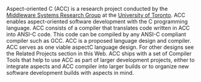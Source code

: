Aspect-oriented C (ACC) is a research project conducted by the [Middleware Systems Research Group](http://www.msrg.utoronto.ca) at the [University of Toronto](http://www.utoronto.ca). ACC enables aspect-oriented software development with the C programming language. ACC consists of a compiler that translates code written in ACC into ANSI-C code. This code can be compiled by any ANSI-C compliant compiler such as GCC.
ACC is a proposed language design and compiler. ACC serves as one viable aspectC language design. For other designs see the Related Projects section in this Web.
ACC ships with a set of Compiler Tools that help to use ACC as part of larger development projects, either to integrate aspects and ACC compiler into larger builds or to organize new software development builds with aspects in mind.